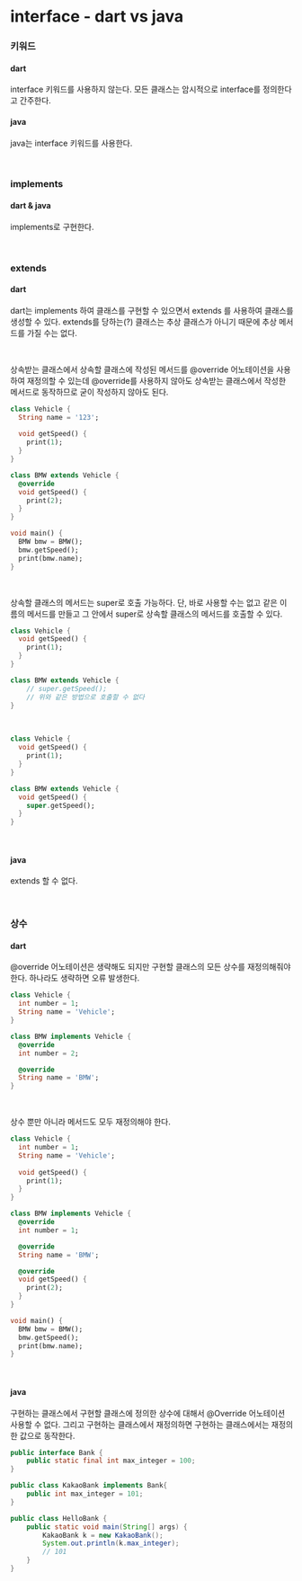 # interface - dart vs java

### 키워드

#### dart

interface 키워드를 사용하지 않는다. 모든 클래스는 암시적으로 interface를 정의한다고 간주한다.

#### java

java는 interface 키워드를 사용한다.

<br>

### implements

#### dart & java

implements로 구현한다.

<br>

### extends

#### dart

dart는 implements 하여 클래스를 구현할 수 있으면서 extends 를 사용하여 클래스를 생성할 수 있다. extends를 당하는(?) 클래스는 추상 클래스가 아니기 때문에 추상 메서드를 가질 수는 없다.

<br>

상속받는 클래스에서 상속할 클래스에 작성된 메서드를 @override 어노테이션을 사용하여 재정의할 수 있는데 @override를 사용하지 않아도 상속받는 클래스에서 작성한 메서드로 동작하므로 굳이 작성하지 않아도 된다.

```dart
class Vehicle {
  String name = '123';
  
  void getSpeed() {
    print(1);
  }
}

class BMW extends Vehicle {
  @override
  void getSpeed() {
    print(2);
  }
}

void main() {
  BMW bmw = BMW();
  bmw.getSpeed();
  print(bmw.name);
}
```

<br>

상속할 클래스의 메서드는 super로 호출 가능하다. 단, 바로 사용할 수는 없고 같은 이름의 메서드를 만들고 그 안에서 super로 상속할 클래스의 메서드를 호출할 수 있다.

```dart
class Vehicle {
  void getSpeed() {
    print(1);
  }
}

class BMW extends Vehicle {
	// super.getSpeed();
    // 위와 같은 방법으로 호출할 수 없다
}
```

<br>

```dart
class Vehicle {
  void getSpeed() {
    print(1);
  }
}

class BMW extends Vehicle {
  void getSpeed() {
    super.getSpeed();
  }
}
```

<br>

#### java

extends 할 수 없다.

<br>

### 상수

#### dart

@override 어노테이션은 생략해도 되지만 구현할 클래스의 모든 상수를 재정의해줘야 한다. 하나라도 생략하면 오류 발생한다. 

```dart
class Vehicle {
  int number = 1;
  String name = 'Vehicle';
}

class BMW implements Vehicle {
  @override
  int number = 2;

  @override
  String name = 'BMW';
}
```

<br>

상수 뿐만 아니라 메서드도 모두 재정의해야 한다.

```dart
class Vehicle {
  int number = 1;
  String name = 'Vehicle';
  
  void getSpeed() {
    print(1);
  }
}

class BMW implements Vehicle {
  @override
  int number = 1;

  @override
  String name = 'BMW';

  @override
  void getSpeed() {
	print(2);
  }
}

void main() {
  BMW bmw = BMW();
  bmw.getSpeed();
  print(bmw.name);
}
```

<br>

#### java

구현하는 클래스에서 구현할 클래스에 정의한 상수에 대해서 @Override 어노테이션 사용할 수 없다. 그리고 구현하는 클래스에서 재정의하면 구현하는 클래스에서는 재정의한 값으로 동작한다.

```java
public interface Bank {
	public static final int max_integer = 100;
}

public class KakaoBank implements Bank{
	public int max_integer = 101;
}

public class HelloBank {
	public static void main(String[] args) {
		KakaoBank k = new KakaoBank();
		System.out.println(k.max_integer);
        // 101
	}
}
```

